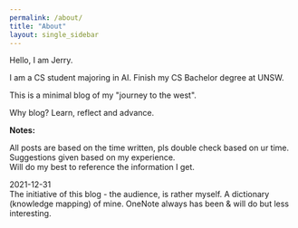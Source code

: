 ```yaml
---
permalink: /about/
title: "About"
layout: single_sidebar
---
```


Hello, I am Jerry.  

I am a CS student majoring in AI. Finish my CS Bachelor degree at UNSW.  

This is a minimal blog of my "journey to the west".  

Why blog? Learn, reflect and advance.

**Notes:**   

All posts are based on the time written, pls double check based on ur time.   
Suggestions given based on my experience.   
Will do my best to reference the information I get.

2021-12-31  
The initiative of this blog - the audience, is rather myself. A dictionary (knowledge mapping) of mine. 
OneNote always has been & will do but less interesting.
